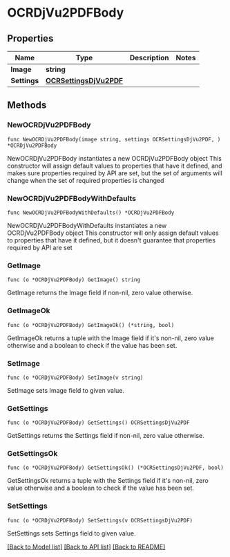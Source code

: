 # OCRDjVu2PDFBody

## Properties

Name | Type | Description | Notes
------------ | ------------- | ------------- | -------------
**Image** | **string** |  | 
**Settings** | [**OCRSettingsDjVu2PDF**](OCRSettingsDjVu2PDF.md) |  | 

## Methods

### NewOCRDjVu2PDFBody

`func NewOCRDjVu2PDFBody(image string, settings OCRSettingsDjVu2PDF, ) *OCRDjVu2PDFBody`

NewOCRDjVu2PDFBody instantiates a new OCRDjVu2PDFBody object
This constructor will assign default values to properties that have it defined,
and makes sure properties required by API are set, but the set of arguments
will change when the set of required properties is changed

### NewOCRDjVu2PDFBodyWithDefaults

`func NewOCRDjVu2PDFBodyWithDefaults() *OCRDjVu2PDFBody`

NewOCRDjVu2PDFBodyWithDefaults instantiates a new OCRDjVu2PDFBody object
This constructor will only assign default values to properties that have it defined,
but it doesn't guarantee that properties required by API are set

### GetImage

`func (o *OCRDjVu2PDFBody) GetImage() string`

GetImage returns the Image field if non-nil, zero value otherwise.

### GetImageOk

`func (o *OCRDjVu2PDFBody) GetImageOk() (*string, bool)`

GetImageOk returns a tuple with the Image field if it's non-nil, zero value otherwise
and a boolean to check if the value has been set.

### SetImage

`func (o *OCRDjVu2PDFBody) SetImage(v string)`

SetImage sets Image field to given value.


### GetSettings

`func (o *OCRDjVu2PDFBody) GetSettings() OCRSettingsDjVu2PDF`

GetSettings returns the Settings field if non-nil, zero value otherwise.

### GetSettingsOk

`func (o *OCRDjVu2PDFBody) GetSettingsOk() (*OCRSettingsDjVu2PDF, bool)`

GetSettingsOk returns a tuple with the Settings field if it's non-nil, zero value otherwise
and a boolean to check if the value has been set.

### SetSettings

`func (o *OCRDjVu2PDFBody) SetSettings(v OCRSettingsDjVu2PDF)`

SetSettings sets Settings field to given value.



[[Back to Model list]](../README.md#documentation-for-models) [[Back to API list]](../README.md#documentation-for-api-endpoints) [[Back to README]](../README.md)


